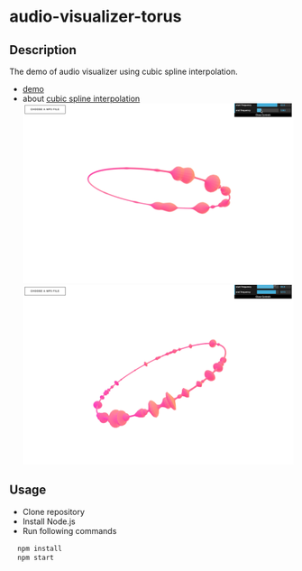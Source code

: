 # audio-visualizer-torus

## Description
The demo of audio visualizer using cubic spline interpolation.  

* [demo](https://mnmxmx.github.io/audio-visualizer-torus/dst/)  
* about [cubic spline interpolation](http://www.paulinternet.nl/?page=bicubic)  
![screenshot](./screenshot2.png)  
![screenshot](./screenshot1.png)  

## Usage  
* Clone repository  
* Install Node.js  
* Run following commands  
```
  npm install  
  npm start  
```







